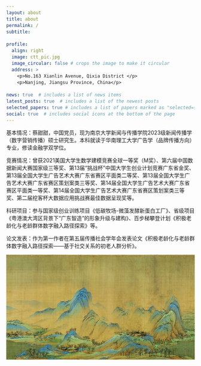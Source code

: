 ```yaml
---
layout: about
title: about
permalink: /
subtitle: 

profile:
  align: right
  image: ctt_pic.jpg
  image_circular: false # crops the image to make it circular
  address: >
    <p>No.163 Xianlin Avenue, Qixia District </p>
    <p>Nanjing, Jiangsu Province, China</p>

news: true  # includes a list of news items
latest_posts: true  # includes a list of the newest posts
selected_papers: true # includes a list of papers marked as "selected={true}"
social: true  # includes social icons at the bottom of the page
---
```


基本情况：蔡甜甜，中国党员，现为南京大学新闻与传播学院2023级新闻传播学（数字营销传播）硕士研究生。本科就读于华南理工大学广告学（品牌传播方向）专业，修读金融学双学位。

竞赛情况：曾获2021美国大学生数学建模竞赛全球一等奖（M奖）、第六届中国数据新闻大赛国家级三等奖、第13届“挑战杯”中国大学生创业计划竞赛广东省金奖、第13届全国大学生广告艺术大赛广东省赛区平面类二等奖、第13届全国大学生广告艺术大赛广东省赛区策划案类三等奖、第14届全国大学生广告艺术大赛广东省赛区平面类一等奖、第14届全国大学生广告艺术大赛广东省赛区策划案类三等奖、第二届挖客杯大数据应用挑战赛最佳数据呈现奖等。

科研项目：参与国家级创业训练项目《低碳牧场-微藻发酵新蛋白工厂》、省级项目《粤港澳大湾区背景下“广东智造”的形象升级与建构》、百步梯攀登计划《积极老龄化与老龄群体数字融入路径探索》等。

论文发表：作为第一作者在第五届传播社会学年会发表论文《积极老龄化与老龄群体数字融入路径探索——基于社交关系的初老人群分析》。

<img src="/assets/img/万里江山图.jpg" align = "middle" width ="800px">
